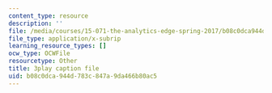 ```yaml
---
content_type: resource
description: ''
file: /media/courses/15-071-the-analytics-edge-spring-2017/b08c0dca944d783c847a9da466b80ac5_xeszYyi9ooM.srt
file_type: application/x-subrip
learning_resource_types: []
ocw_type: OCWFile
resourcetype: Other
title: 3play caption file
uid: b08c0dca-944d-783c-847a-9da466b80ac5
---
```

